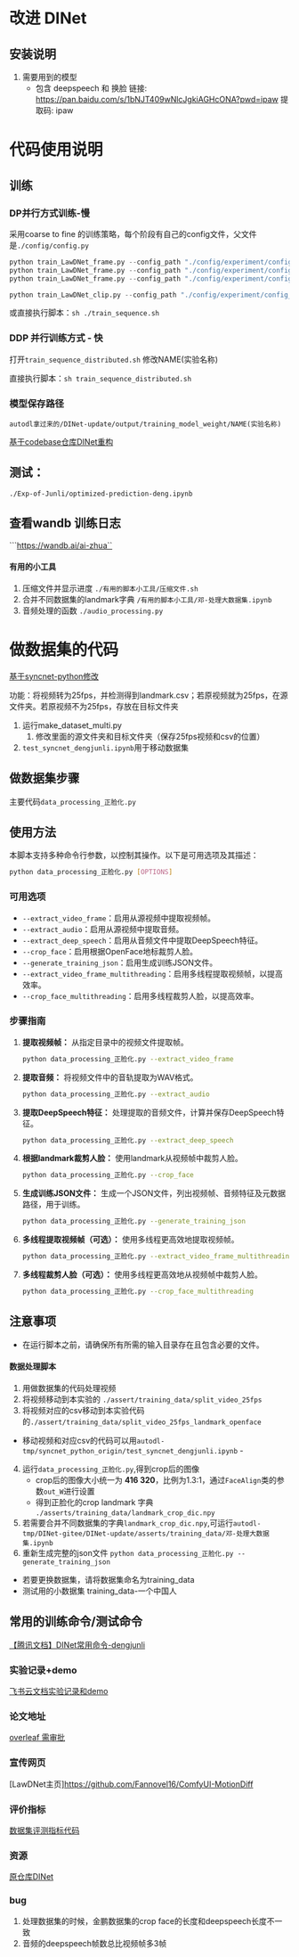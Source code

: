 # 改进 DINet
## 安装说明
1. 需要用到的模型
    - 包含 deepspeech 和 换脸
链接: https://pan.baidu.com/s/1bNJT409wNlcJgkiAGHcONA?pwd=ipaw 提取码: ipaw 


# 代码使用说明

## 训练 
### DP并行方式训练-慢
采用coarse to fine 的训练策略，每个阶段有自己的config文件，父文件是```./config/config.py```
```python
python train_LawDNet_frame.py --config_path "./config/experiment/config_experiment_frame_64.py" --name "name_of_this_experiment" 
python train_LawDNet_frame.py --config_path "./config/experiment/config_experiment_frame_128.py" --name "name_of_this_experiment" 
python train_LawDNet_frame.py --config_path "./config/experiment/config_experiment_frame_256.py" --name "name_of_this_experiment" 

python train_LawDNet_clip.py --config_path "./config/experiment/config_experiment_clip_256.py" --name "name_of_this_experiment" 
```
或直接执行脚本：```sh ./train_sequence.sh```

### DDP 并行训练方式 - 快
打开```train_sequence_distributed.sh``` 修改NAME(实验名称)

直接执行脚本：```sh train_sequence_distributed.sh```

### 模型保存路径
```autodl拿过来的/DINet-update/output/training_model_weight/NAME(实验名称)```

[基于codebase仓库DINet重构](https://fuxivirtualhuman.github.io/pdf/AAAI2023_FaceDubbing.pdf)

## 测试：
```./Exp-of-Junli/optimized-prediction-deng.ipynb```

## 查看wandb 训练日志
```https://wandb.ai/ai-zhua``

#### 有用的小工具
1. 压缩文件并显示进度 `./有用的脚本小工具/压缩文件.sh` 
2. 合并不同数据集的landmark字典 `/有用的脚本小工具/邓-处理大数据集.ipynb`
3. 音频处理的函数 `./audio_processing.py`


# 做数据集的代码
[基于syncnet-python修改](https://github.com/iPaw-AI-LAB/syncnet)

功能：将视频转为25fps，并检测得到landmark.csv；若原视频就为25fps，在源文件夹。若原视频不为25fps，存放在目标文件夹

1. 运行make_dataset_multi.py
    1. 修改里面的源文件夹和目标文件夹（保存25fps视频和csv的位置）
2. `test_syncnet_dengjunli.ipynb`用于移动数据集

## 做数据集步骤
主要代码```data_processing_正脸化.py```

## 使用方法

本脚本支持多种命令行参数，以控制其操作。以下是可用选项及其描述：

```bash
python data_processing_正脸化.py [OPTIONS]
```

### 可用选项

- `--extract_video_frame`：启用从源视频中提取视频帧。
- `--extract_audio`：启用从源视频中提取音频。
- `--extract_deep_speech`：启用从音频文件中提取DeepSpeech特征。
- `--crop_face`：启用根据OpenFace地标裁剪人脸。
- `--generate_training_json`：启用生成训练JSON文件。
- `--extract_video_frame_multithreading`：启用多线程提取视频帧，以提高效率。
- `--crop_face_multithreading`：启用多线程裁剪人脸，以提高效率。

### 步骤指南

1. **提取视频帧：**
   从指定目录中的视频文件提取帧。
   ```bash
   python data_processing_正脸化.py --extract_video_frame
   ```
   
2. **提取音频：**
   将视频文件中的音轨提取为WAV格式。
   ```bash
   python data_processing_正脸化.py --extract_audio
   ```

3. **提取DeepSpeech特征：**
   处理提取的音频文件，计算并保存DeepSpeech特征。
   ```bash
   python data_processing_正脸化.py --extract_deep_speech
   ```

4. **根据landmark裁剪人脸：**
   使用landmark从视频帧中裁剪人脸。
   ```bash
   python data_processing_正脸化.py --crop_face
   ```

5. **生成训练JSON文件：**
   生成一个JSON文件，列出视频帧、音频特征及元数据路径，用于训练。
   ```bash
   python data_processing_正脸化.py --generate_training_json
   ```

6. **多线程提取视频帧（可选）：**
   使用多线程更高效地提取视频帧。
   ```bash
   python data_processing_正脸化.py --extract_video_frame_multithreading
   ```

7. **多线程裁剪人脸（可选）：**
   使用多线程更高效地从视频帧中裁剪人脸。
   ```bash
   python data_processing_正脸化.py --crop_face_multithreading
   ```

## 注意事项

- 在运行脚本之前，请确保所有所需的输入目录存在且包含必要的文件。

#### 数据处理脚本

1. 用做数据集的代码处理视频
2. 将视频移动到本实验的 `./assert/training_data/split_video_25fps`
3. 将视频对应的csv移动到本实验代码的`./assert/training_data/split_video_25fps_landmark_openface`
- 移动视频和对应csv的代码可以用`autodl-tmp/syncnet_python_origin/test_syncnet_dengjunli.ipynb` -
4. 运行`data_processing_正脸化.py`,得到crop后的图像
    - crop后的图像大小统一为 **416 320**，比例为1.3:1，通过`FaceAlign`类的参数`out_W`进行设置
    - 得到正脸化的crop landmark 字典 `./asserts/training_data/landmark_crop_dic.npy`
5. 若需要合并不同数据集的字典`landmark_crop_dic.npy`,可运行`autodl-tmp/DINet-gitee/DINet-update/asserts/training_data/邓-处理大数据集.ipynb`
5. 重新生成完整的json文件 `python data_processing_正脸化.py --generate_training_json` 

- 若要更换数据集，请将数据集命名为training_data
- 测试用的小数据集 training_data-一个中国人

## 常用的训练命令/测试命令
[【腾讯文档】DINet常用命令-dengjunli](
https://docs.qq.com/doc/DTENSWFlpTVFvSkhn)

### 实验记录+demo
[飞书云文档实验记录和demo](https://y5ucgsxnni.feishu.cn/docx/QSxadxHp0o6bgLxiiEbc0nvNnZd)

### 论文地址
[overleaf 需审批](https://www.overleaf.com/read/vkhhnxrvwbdw#3778eb)

### 宣传网页
[LawDNet主页]https://github.com/Fannovel16/ComfyUI-MotionDiff

### 评价指标
[数据集评测指标代码](https://gitee.com/dengjunli/evaluation_wav2lip)

### 资源
[原仓库DINet](https://fuxivirtualhuman.github.io/pdf/AAAI2023_FaceDubbing.pdf)


### bug
1. 处理数据集的时候，金鹏数据集的crop face的长度和deepspeech长度不一致
2. 音频的deepspeech帧数总比视频帧多3帧







